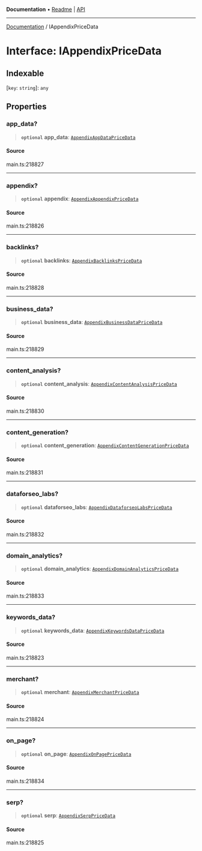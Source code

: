 **Documentation** • [Readme](../README.md) \| [API](../globals.md)

***

[Documentation](../README.md) / IAppendixPriceData

# Interface: IAppendixPriceData

## Indexable

 \[`key`: `string`\]: `any`

## Properties

### app\_data?

> **`optional`** **app\_data**: [`AppendixAppDataPriceData`](../classes/AppendixAppDataPriceData.md)

#### Source

main.ts:218827

***

### appendix?

> **`optional`** **appendix**: [`AppendixAppendixPriceData`](../classes/AppendixAppendixPriceData.md)

#### Source

main.ts:218826

***

### backlinks?

> **`optional`** **backlinks**: [`AppendixBacklinksPriceData`](../classes/AppendixBacklinksPriceData.md)

#### Source

main.ts:218828

***

### business\_data?

> **`optional`** **business\_data**: [`AppendixBusinessDataPriceData`](../classes/AppendixBusinessDataPriceData.md)

#### Source

main.ts:218829

***

### content\_analysis?

> **`optional`** **content\_analysis**: [`AppendixContentAnalysisPriceData`](../classes/AppendixContentAnalysisPriceData.md)

#### Source

main.ts:218830

***

### content\_generation?

> **`optional`** **content\_generation**: [`AppendixContentGenerationPriceData`](../classes/AppendixContentGenerationPriceData.md)

#### Source

main.ts:218831

***

### dataforseo\_labs?

> **`optional`** **dataforseo\_labs**: [`AppendixDataforseoLabsPriceData`](../classes/AppendixDataforseoLabsPriceData.md)

#### Source

main.ts:218832

***

### domain\_analytics?

> **`optional`** **domain\_analytics**: [`AppendixDomainAnalyticsPriceData`](../classes/AppendixDomainAnalyticsPriceData.md)

#### Source

main.ts:218833

***

### keywords\_data?

> **`optional`** **keywords\_data**: [`AppendixKeywordsDataPriceData`](../classes/AppendixKeywordsDataPriceData.md)

#### Source

main.ts:218823

***

### merchant?

> **`optional`** **merchant**: [`AppendixMerchantPriceData`](../classes/AppendixMerchantPriceData.md)

#### Source

main.ts:218824

***

### on\_page?

> **`optional`** **on\_page**: [`AppendixOnPagePriceData`](../classes/AppendixOnPagePriceData.md)

#### Source

main.ts:218834

***

### serp?

> **`optional`** **serp**: [`AppendixSerpPriceData`](../classes/AppendixSerpPriceData.md)

#### Source

main.ts:218825
